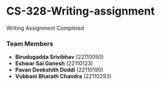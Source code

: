 # CS-328-Writing-assignment
Writing Assignment Completed
### Team Members

- **Birudugadda Srivibhav** (22110050)
- **Eshwar Sai Ganesh** (22110123)
- **Pavan Deekshith Doddi** (22110190)
- **Vubbani Bharath Chandra** (22110293)
